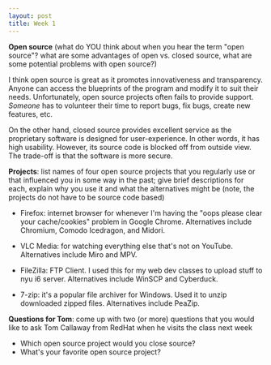 ```yaml
---
layout: post  
title: Week 1
---
```



**Open source** (what do YOU think about when you hear the term "open source"? what are some advantages of open vs. closed source, what are some potential problems with open source?)
    
    
  I think open source is great as it promotes  innovativeness and transparency. Anyone can access the blueprints of the program and modify it to suit their needs. Unfortunately, open source projects often fails to provide support. *Someone* has to volunteer their time to report bugs, fix bugs, create new features, etc. 
  
  On the other hand, closed source provides excellent service as the proprietary software is designed for user-experience. In other words, it has high usability. However, its source code is blocked off from outside view. The trade-off is that the software is more secure.
    
  
**Projects**: list names of four open source projects that you regularly use or that influenced you in some way in the past; give brief descriptions for each, explain why you use it and what the alternatives might be (note, the projects do not have to be source code based)  
  
  
  - Firefox: internet browser for whenever I'm having the "oops please clear your cache/cookies" problem in Google Chrome.  Alternatives include Chromium, Comodo Icedragon, and Midori.
  
  - VLC Media: for watching everything else that's not on YouTube. Alternatives include Miro and MPV.
  
  - FileZilla: FTP Client. I used this for my web dev classes to upload stuff to nyu i6 server. Alternatives include WinSCP and Cyberduck.
  
  - 7-zip: it's a popular file archiver for Windows. Used it to unzip downloaded zipped files. Alternatives include PeaZip. 
  
**Questions for Tom**: come up with two (or more) questions that you would like to ask Tom Callaway from RedHat when he visits the class next week   
  
    
  - Which open source project would you close source?
  - What's your favorite open source project?
  
  